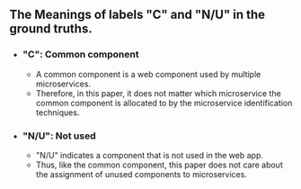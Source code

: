 ## The Meanings of labels "C" and "N/U" in the ground truths.
+ ### "C": Common component
    - A common component is a web component used by multiple microservices.
    - Therefore, in this paper, it does not matter which microservice the common component is allocated to by the microservice identification techniques.
+ ### "N/U": Not used
    - "N/U" indicates a component that is not used in the web app.
    - Thus, like the common component, this paper does not care about the assignment of unused components to microservices.